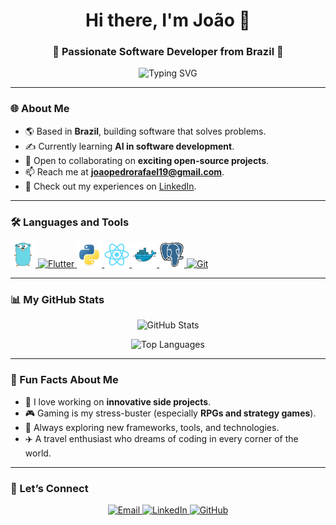 <h1 align="center">Hi there, I'm João 👋</h1>
<h3 align="center">🌟 Passionate Software Developer from Brazil 🌟</h3>

<p align="center">
  <img src="https://readme-typing-svg.herokuapp.com?font=Fira+Code&size=22&duration=4000&pause=500&color=38C2FF&center=true&vCenter=true&width=500&lines=Full-Stack+Developer;GoLang+%7C+Dart+%7C+Flutter;Open-Source+Enthusiast;Lifelong+Learner" alt="Typing SVG" />
</p>

---

### 🌐 About Me
- 🌎 Based in **Brazil**, building software that solves problems.  
- ✍️ Currently learning **AI in software development**.
- 🤝 Open to collaborating on **exciting open-source projects**.
- 📫 Reach me at **joaopedrorafael19@gmail.com**.
- 💼 Check out my experiences on [LinkedIn](http://www.linkedin.com/in/joaopedrorafael).

---

### 🛠️ Languages and Tools
<p align="left">
  <a href="https://golang.org" target="_blank" rel="noreferrer">
    <img src="https://raw.githubusercontent.com/devicons/devicon/master/icons/go/go-original.svg" alt="GoLang" width="40" height="40"/>
  </a>
  <a href="https://flutter.dev" target="_blank" rel="noreferrer">
    <img src="https://www.vectorlogo.zone/logos/flutterio/flutterio-icon.svg" alt="Flutter" width="40" height="40"/>
  </a>
  <a href="https://www.python.org" target="_blank" rel="noreferrer">
    <img src="https://raw.githubusercontent.com/devicons/devicon/master/icons/python/python-original.svg" alt="Python" width="40" height="40"/>
  </a>
  <a href="https://reactjs.org/" target="_blank" rel="noreferrer">
    <img src="https://raw.githubusercontent.com/devicons/devicon/master/icons/react/react-original.svg" alt="React.js" width="40" height="40"/>
  </a>
  <a href="https://www.docker.com/" target="_blank" rel="noreferrer">
    <img src="https://raw.githubusercontent.com/devicons/devicon/master/icons/docker/docker-original.svg" alt="Docker" width="40" height="40"/>
  </a>
  <a href="https://www.postgresql.org/" target="_blank" rel="noreferrer">
    <img src="https://raw.githubusercontent.com/devicons/devicon/master/icons/postgresql/postgresql-original.svg" alt="PostgreSQL" width="40" height="40"/>
  </a>
  <a href="https://git-scm.com/" target="_blank" rel="noreferrer">
    <img src="https://www.vectorlogo.zone/logos/git-scm/git-scm-icon.svg" alt="Git" width="40" height="40"/>
  </a>
</p>

---

### 📊 My GitHub Stats
<p align="center">
  <img src="https://github-readme-stats.vercel.app/api?username=joaorafa19&show_icons=true&theme=tokyonight" alt="GitHub Stats" />
</p>
<p align="center">
  <img src="https://github-readme-stats.vercel.app/api/top-langs/?username=joaorafa19&layout=compact&theme=tokyonight" alt="Top Languages" />
</p>

---


### 🌟 Fun Facts About Me
- 🚀 I love working on **innovative side projects**.
- 🎮 Gaming is my stress-buster (especially **RPGs and strategy games**).
- 🌱 Always exploring new frameworks, tools, and technologies.
- ✈️ A travel enthusiast who dreams of coding in every corner of the world.

---

### 🤝 Let’s Connect
<p align="center">
  <a href="mailto:joaopedrorafael19@gmail.com">
    <img src="https://img.shields.io/badge/-Email-D14836?style=for-the-badge&logo=gmail&logoColor=white" alt="Email">
  </a>
  <a href="http://www.linkedin.com/in/joaopedrorafael">
    <img src="https://img.shields.io/badge/-LinkedIn-0077B5?style=for-the-badge&logo=linkedin&logoColor=white" alt="LinkedIn">
  </a>
  <a href="https://github.com/joaorafa19">
    <img src="https://img.shields.io/badge/-GitHub-333?style=for-the-badge&logo=github&logoColor=white" alt="GitHub">
  </a>
</p>
